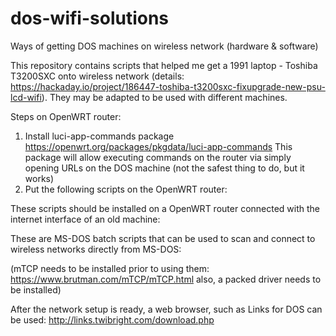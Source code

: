 # dos-wifi-solutions
Ways of getting DOS machines on wireless network (hardware &amp; software)

This repository contains scripts that helped me get a 1991 laptop - Toshiba T3200SXC onto wireless network (details: https://hackaday.io/project/186447-toshiba-t3200sxc-fixupgrade-new-psu-lcd-wifi).
They may be adapted to be used with different machines.

Steps on OpenWRT router:
1. Install luci-app-commands package https://openwrt.org/packages/pkgdata/luci-app-commands
This package will allow executing commands on the router via simply opening URLs on the DOS machine (not the safest thing to do, but it works)
2. Put the following scripts on the OpenWRT router:



These scripts should be installed on a OpenWRT router connected with the internet interface of an old machine:

These are MS-DOS batch scripts that can be used to scan and connect to wireless networks directly from MS-DOS:

(mTCP needs to be installed prior to using them: https://www.brutman.com/mTCP/mTCP.html
also, a packed driver needs to be installed)

After the network setup is ready, a web browser, such as Links for DOS can be used: http://links.twibright.com/download.php
